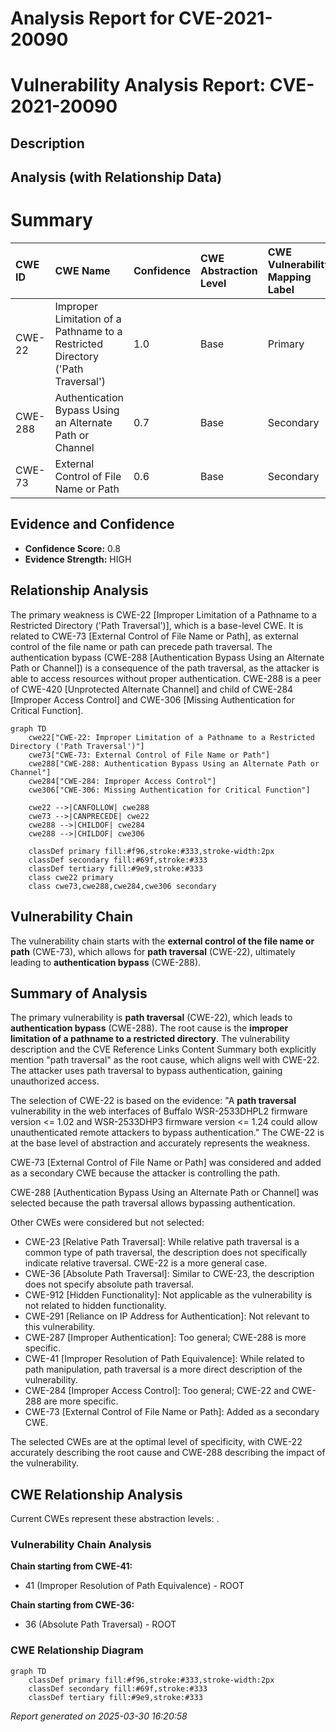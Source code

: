 # Analysis Report for CVE-2021-20090

# Vulnerability Analysis Report: CVE-2021-20090

## Description



## Analysis (with Relationship Data)

# Summary
| CWE ID  | CWE Name                                                                                      | Confidence | CWE Abstraction Level | CWE Vulnerability Mapping Label | CWE-Vulnerability Mapping Notes |
| :-------- | :--------------------------------------------------------------------------------------------- | :---------- | :----------------------- | :----------------------------- | :-------------------------------- |
| CWE-22    | Improper Limitation of a Pathname to a Restricted Directory ('Path Traversal')               | 1.0         | Base                     | Primary                       | Allowed                           |
| CWE-288   | Authentication Bypass Using an Alternate Path or Channel                                      | 0.7         | Base                     | Secondary                     | Allowed                           |
| CWE-73    | External Control of File Name or Path                                                        | 0.6         | Base                     | Secondary                     | Allowed                           |

## Evidence and Confidence

*   **Confidence Score:** 0.8
*   **Evidence Strength:** HIGH

## Relationship Analysis
The primary weakness is CWE-22 [Improper Limitation of a Pathname to a Restricted Directory ('Path Traversal')], which is a base-level CWE. It is related to CWE-73 [External Control of File Name or Path], as external control of the file name or path can precede path traversal. The authentication bypass (CWE-288 [Authentication Bypass Using an Alternate Path or Channel]) is a consequence of the path traversal, as the attacker is able to access resources without proper authentication. CWE-288 is a peer of CWE-420 [Unprotected Alternate Channel] and child of CWE-284 [Improper Access Control] and CWE-306 [Missing Authentication for Critical Function].

```mermaid
graph TD
    cwe22["CWE-22: Improper Limitation of a Pathname to a Restricted Directory ('Path Traversal')"]
    cwe73["CWE-73: External Control of File Name or Path"]
    cwe288["CWE-288: Authentication Bypass Using an Alternate Path or Channel"]
    cwe284["CWE-284: Improper Access Control"]
    cwe306["CWE-306: Missing Authentication for Critical Function"]
    
    cwe22 -->|CANFOLLOW| cwe288
    cwe73 -->|CANPRECEDE| cwe22
    cwe288 -->|CHILDOF| cwe284
    cwe288 -->|CHILDOF| cwe306
    
    classDef primary fill:#f96,stroke:#333,stroke-width:2px
    classDef secondary fill:#69f,stroke:#333
    classDef tertiary fill:#9e9,stroke:#333
    class cwe22 primary
    class cwe73,cwe288,cwe284,cwe306 secondary
```

## Vulnerability Chain
The vulnerability chain starts with the **external control of the file name or path** (CWE-73), which allows for **path traversal** (CWE-22), ultimately leading to **authentication bypass** (CWE-288).

## Summary of Analysis
The primary vulnerability is **path traversal** (CWE-22), which leads to **authentication bypass** (CWE-288). The root cause is the **improper limitation of a pathname to a restricted directory**. The vulnerability description and the CVE Reference Links Content Summary both explicitly mention "path traversal" as the root cause, which aligns well with CWE-22. The attacker uses path traversal to bypass authentication, gaining unauthorized access.

The selection of CWE-22 is based on the evidence: "A **path traversal** vulnerability in the web interfaces of Buffalo WSR-2533DHPL2 firmware version <= 1.02 and WSR-2533DHP3 firmware version <= 1.24 could allow unauthenticated remote attackers to bypass authentication." The CWE-22 is at the base level of abstraction and accurately represents the weakness.

CWE-73 [External Control of File Name or Path] was considered and added as a secondary CWE because the attacker is controlling the path.

CWE-288 [Authentication Bypass Using an Alternate Path or Channel] was selected because the path traversal allows bypassing authentication.

Other CWEs were considered but not selected:

*   CWE-23 [Relative Path Traversal]: While relative path traversal is a common type of path traversal, the description does not specifically indicate relative traversal. CWE-22 is a more general case.
*   CWE-36 [Absolute Path Traversal]: Similar to CWE-23, the description does not specify absolute path traversal.
*   CWE-912 [Hidden Functionality]: Not applicable as the vulnerability is not related to hidden functionality.
*   CWE-291 [Reliance on IP Address for Authentication]: Not relevant to this vulnerability.
*   CWE-287 [Improper Authentication]: Too general; CWE-288 is more specific.
*   CWE-41 [Improper Resolution of Path Equivalence]: While related to path manipulation, path traversal is a more direct description of the vulnerability.
*   CWE-284 [Improper Access Control]: Too general; CWE-22 and CWE-288 are more specific.
*   CWE-73 [External Control of File Name or Path]: Added as a secondary CWE.

The selected CWEs are at the optimal level of specificity, with CWE-22 accurately describing the root cause and CWE-288 describing the impact of the vulnerability.


## CWE Relationship Analysis

Current CWEs represent these abstraction levels: .


### Vulnerability Chain Analysis

**Chain starting from CWE-41:**
- 41 (Improper Resolution of Path Equivalence) - ROOT


**Chain starting from CWE-36:**
- 36 (Absolute Path Traversal) - ROOT



### CWE Relationship Diagram

```mermaid
graph TD
    classDef primary fill:#f96,stroke:#333,stroke-width:2px
    classDef secondary fill:#69f,stroke:#333
    classDef tertiary fill:#9e9,stroke:#333
```



*Report generated on 2025-03-30 16:20:58*
